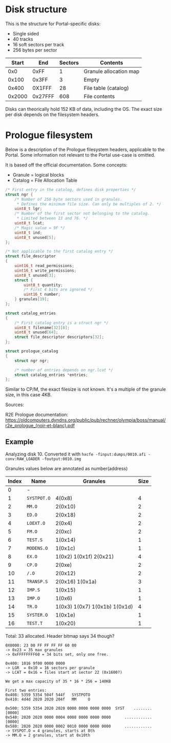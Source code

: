 # Disk structure

This is the structure for Portal-specific disks:
* Single sided
* 40 tracks
* 16 soft sectors per track
* 256 bytes per sector

| Start  | End     | Sectors | Contents               |
| ------ | ------- | ------- | ---------------------- |
| 0x0    | 0xFF    | 1       | Granule allocation map |
| 0x100  | 0x3FF   | 3       | Empty                  |
| 0x400  | 0X1FFF  | 28      | File table (catalog)   |
| 0x2000 | 0x27FFF | 608     | File contents          |

Disks can theorically hold 152 KB of data, including the OS.
The exact size per disk depends on the filesystem headers.

# Prologue filesystem

Below is a description of the Prologue filesystem headers, applicable to the Portal.
Some information not relevant to the Portal use-case is omitted.

It is based off the official documentation. Some concepts:
* Granule = logical blocks
* Catalog = File Allocation Table

```C
/* First entry in the catalog, defines disk properties */
struct ngr {
	/* Number of 256 byte sectors used in granules.
	 * Defines the minimum file size. Can only be multiples of 2. */
	uint8_t lgr;
	/* Number of the first sector not belonging to the catalog.
	 * Limited between 13 and 76. */
	uint8_t lcat;
	/* Magic value = 9F */
	uint8_t ind;
	uint8_t unused[5];
};

/* Not applicable to the first catalog entry */
struct file_descriptor
{
	uint16_t read_permissions;
	uint16_t write_permissions;
	uint8_t unused[3];
	struct {
		uint8_t quantity;
		/* First 4 bits are ignored */
		uint16_t number;
	} granules[19];
};

struct catalog_entries
{
	/* First catalog entry is a struct ngr */
	uint8_t filename[32][8];
	uint8_t unused[64];
	struct file_descriptor descriptors[32];
};

struct prologue_catalog
{
	struct ngr ngr;

	/* number of entries depends on ngr.lcat */
	struct catalog_entries *entries;
};
```

Similar to CP/M, the exact filesize is not known. It's a multiple of the granule size, in this case 4KB.

Sources:

R2E Prologue documentation: https://oldcomputers.dyndns.org/public/pub/rechner/olympia/boss/manual/r2e_prologue_(noir-et-blanc).pdf


## Example

Analyzing disk 10. Converted it with `hxcfe -finput:dumps/0010.afi -conv:RAW_LOADER -foutput:0010.img`

Granules values below are annotated as number(address)

| Index | Name        | Granules             | Size |
| ----- | ----------- | -------------------- | ---- |
| 0     | -           |                      |      |
| 1     | `SYSTPOT.O` | 4(0x8)               | 4    |
| 2     | `MM.O`      | 2(0x10)              | 2    |
| 3     | `ED.O`      | 2(0x18)              | 2    |
| 4     | `LOEXT.O`   | 2(0x4)               | 2    |
| 5     | `FM.O`      | 2(0xc)               | 2    |
| 6     | `TEST.S`    | 1(0x14)              | 1    |
| 7     | `MODENS.O`  | 1(0x1c)              | 1    |
| 8     | `EX.O`      | 1(0x2) 1(0x1f) 2(0x21)| 4    |
| 9     | `CP.O`      | 2(0xe)               | 2    |
| 10    | `/.O`       | 2(0x12)              | 2    |
| 11    | `TRANSP.S`  | 2(0x16) 1(0x1a)      | 3    |
| 12    | `IMP.S`     | 1(0x15)              | 1    |
| 13    | `IMP.O`     | 1(0x6)               | 1    |
| 14    | `TR.O`      | 1(0x3) 1(0x7) 1(0x1b) 1(0x1d) | 4    |
| 15    | `SYSTER.O`  | 1(0x1e)              | 1    |
| 16    | `TEST.T`    | 1(0x20)              | 1    |

Total: 33 allocated. Header bitmap says 34 though?

```
0X0000: 23 00 FF FF FF FF 60 00
-> 0x23 = 35 max granules
-> 0xFFFFFFFF60 = 34 bits set, only one free.

0x400: 1016 9f00 0000 0000
-> LGR  = 0x10 = 16 sectors per granule
-> LCAT = 0x16 = files start at sector 22 (0x1600?)

We get a max capacity of 35 * 16 * 256 = 140KB

First two entries:
0x408: 5359 5354 504f 544f   SYSTPOTO
0x410: 4d4d 2020 2020 204f   MM     O

0x500: 5359 5354 2020 2020 0000 0000 0000 0000  SYST    ........
[0000]
0x540: 2020 2020 0000 0004 0008 0000 0000 0000      ............
[0000]
0x580: 2020 2020 0000 0002 0010 0000 0000 0000      ............
-> SYSPOT.O = 4 granules, starts at 8th
-> MM.O = 2 granules, start at 0x10th
```

